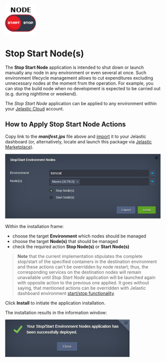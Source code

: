
<p align="left"> 
<img src="images/button-logo-black.png" width="100"> 
</p>

# Stop Start Node(s)

The **Stop Start Node** application is intended to shut down or launch manually any node in any environment or even several at once. Such environment lifecycle management allows to cut expenditures excluding unnecessary nodes at the moment from the operation. For example, you can stop the build node when no development is expected to be carried out (e.g. during nighttime or weekend).

The *Stop Start Node* application can be applied to any environment within your [Jelastic Cloud](https://jelastic.cloud/) account.

## How to Apply Stop Start Node Actions

Copy link to the **_manifest.jps_** file above and [import](https://docs.jelastic.com/environment-import) it to your Jelastic dashboard (or, alternatively, locate and launch this package via [Jelastic Marketplace](https://docs.jelastic.com/marketplace)).

<p align="left"> 
<img src="images/install.png" width="500">
</p>

Within the installation frame:  

- choose the target **Environment** which nodes should be managed  
- choose the target **Node(s)** that should be managed   
- check the required action **Stop Node(s)** or **Start Node(s)**   

> **Note** that the current implementation stipulates the complete stop/start of the specified containers in the destination environment and these actions can't be overridden by node restart; thus, the corresponding services on the destination nodes will remain unavailable until *Stop Start Node* application will be launched again with opposite action to the previous one applied. It goes without saying, that mentioned actions can be overridden with Jelastic dashboard environment [start/stop functionality](https://docs.jelastic.com/dashboard-guide/#function-icons-for-environments).            

Click **Install** to initiate the application installation.

The installation results in the information window:

<p align="left"> 
<img src="images/success.png" width="400">
</p> 

